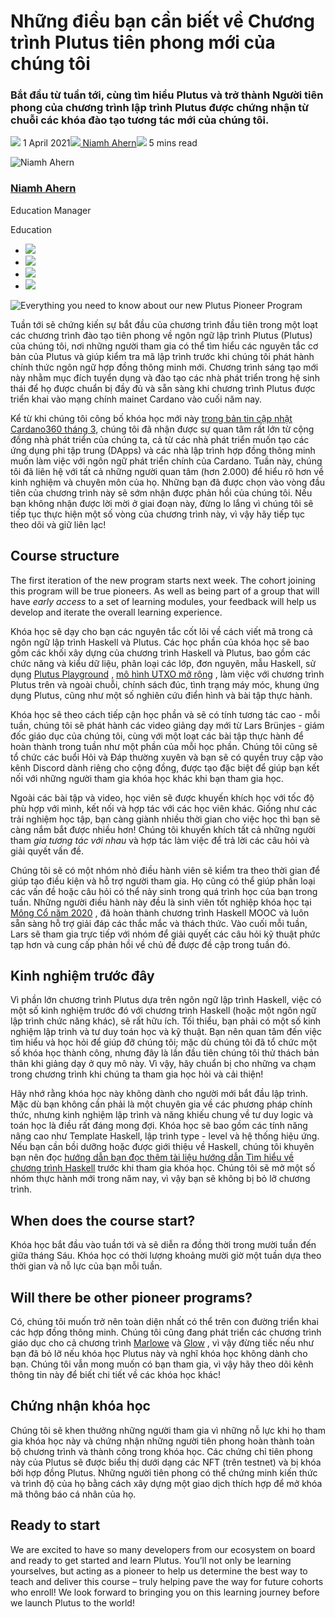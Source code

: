 # Những điều bạn cần biết về Chương trình Plutus tiên phong mới của chúng tôi

### **Bắt đầu từ tuần tới, cùng tìm hiểu Plutus và trở thành Người tiên phong của chương trình lập trình Plutus được chứng nhận từ chuỗi các khóa đào tạo tương tác mới của chúng tôi.**

![](img/2021-04-01-everything-you-need-to-know-about-our-new-plutus-pioneer-program.002.png) 1 April 2021![](img/2021-04-01-everything-you-need-to-know-about-our-new-plutus-pioneer-program.002.png)[ Niamh Ahern](tmp//en/blog/authors/niamh-ahern/page-1/)![](img/2021-04-01-everything-you-need-to-know-about-our-new-plutus-pioneer-program.003.png) 5 mins read

![Niamh Ahern](img/2021-04-01-everything-you-need-to-know-about-our-new-plutus-pioneer-program.004.png)[](tmp//en/blog/authors/niamh-ahern/page-1/)

### [**Niamh Ahern**](tmp//en/blog/authors/niamh-ahern/page-1/)

Education Manager

Education

- ![](img/2021-04-01-everything-you-need-to-know-about-our-new-plutus-pioneer-program.005.png)[](mailto:niamh.ahern@iohk.io "Email")
- ![](img/2021-04-01-everything-you-need-to-know-about-our-new-plutus-pioneer-program.006.png)[](https://www.linkedin.com/in/niamh-ahern-67849949/ "LinkedIn")
- ![](img/2021-04-01-everything-you-need-to-know-about-our-new-plutus-pioneer-program.007.png)[](https://twitter.com/nahern_iohk?lang=en "Twitter")
- ![](img/2021-04-01-everything-you-need-to-know-about-our-new-plutus-pioneer-program.008.png)[](https://github.com/nahern "GitHub")

![Everything you need to know about our new Plutus Pioneer Program](img/2021-04-01-everything-you-need-to-know-about-our-new-plutus-pioneer-program.009.jpeg)

Tuần tới sẽ chứng kiến sự bắt đầu của chương trình đầu tiên trong một loạt các chương trình đào tạo tiên phong về ngôn ngữ lập trình Plutus (Plutus) của chúng tôi, nơi những người tham gia có thể tìm hiểu các nguyên tắc cơ bản của Plutus và giúp kiểm tra mã lập trình trước khi chúng tôi phát hành chính thức ngôn ngữ hợp đồng thông minh mới. Chương trình sáng tạo mới này nhằm mục đích tuyển dụng và đào tạo các nhà phát triển trong hệ sinh thái để họ được chuẩn bị đầy đủ và sẵn sàng khi chương trình Plutus được triển khai vào mạng chính mainet Cardano vào cuối năm nay.

Kể từ khi chúng tôi công bố khóa học mới này [ trong bản tin cập nhật Cardano360 tháng 3,](https://youtu.be/ULBLgPgxtN8?t=3731) chúng tôi đã nhận được sự quan tâm rất lớn từ cộng đồng nhà phát triển của chúng ta, cả từ các nhà phát triển muốn tạo các ứng dụng phi tập trung (DApps) và các nhà lập trình hợp đồng thông minh muốn làm việc với ngôn ngữ phát triển chính của Cardano. Tuần này, chúng tôi đã liên hệ với tất cả những người quan tâm (hơn 2.000) để hiểu rõ hơn về kinh nghiệm và chuyên môn của họ. Những bạn đã được chọn vào vòng đầu tiên của chương trình này sẽ sớm nhận được phản hồi của chúng tôi. Nếu bạn không nhận được lời mời ở giai đoạn này, đừng lo lắng vì chúng tôi sẽ tiếp tục thực hiện một số vòng của chương trình này, vì vậy hãy tiếp tục theo dõi và giữ liên lạc!

## **Course structure**

The first iteration of the new program starts next week. The cohort joining this program will be true pioneers. As well as being part of a group that will have *early access* to a set of learning modules, your feedback will help us develop and iterate the overall learning experience.

Khóa học sẽ dạy cho bạn các nguyên tắc cốt lõi về cách viết mã trong cả ngôn ngữ lập trình Haskell và Plutus. Các học phần của  khóa học sẽ bao gồm các khối xây dựng của chương trình Haskell và Plutus, bao gồm các chức năng và kiểu dữ liệu, phân loại các lớp, đơn nguyên, mẫu Haskell, sử dụng [Plutus Playground](https://iohk.io/en/blog/posts/2021/01/25/introducing-the-new-plutus-playground/) , [mô hình UTXO mở rộng](https://iohk.io/en/blog/posts/2021/03/11/cardanos-extended-utxo-accounting-model/) , làm việc với chương trình Plutus trên và ngoài chuỗi, chính sách đúc, tình trạng máy móc, khung ứng dụng Plutus, cũng như một số nghiên cứu điển hình và bài tập thực hành.

Khóa học sẽ theo cách tiếp cận học phần và sẽ có tính tương tác cao - mỗi tuần, chúng tôi sẽ phát hành các video giảng dạy mới từ Lars Brünjes - giám đốc giáo dục của chúng tôi, cùng với một loạt các bài tập thực hành để hoàn thành trong tuần như một phần của mỗi học phần. Chúng tôi cũng sẽ tổ chức các buổi Hỏi và Đáp thường xuyên và bạn sẽ có quyền truy cập vào kênh Discord dành riêng cho cộng đồng, được tạo đặc biệt để giúp bạn kết nối với những người tham gia khóa học khác khi bạn tham gia học.

Ngoài các bài tập và video, học viên sẽ được khuyến khích học với tốc độ phù hợp với mình, kết nối và hợp tác với các học viên khác. Giống như các trải nghiệm học tập, bạn càng giành nhiều thời gian cho việc học thì bạn sẽ càng nắm bắt được nhiều hơn! Chúng tôi khuyến khích tất cả những người tham *gia tương tác với nhau* và hợp tác làm việc để trả lời các câu hỏi và giải quyết vấn đề.

Chúng tôi sẽ có một nhóm nhỏ điều hành viên sẽ kiểm tra theo thời gian để giúp tạo điều kiện và hỗ trợ người tham gia. Họ cũng có thể giúp phân loại các vấn đề hoặc câu hỏi có thể nảy sinh trong quá trình học của bạn trong tuần. Những người điều hành này đều là sinh viên tốt nghiệp khóa học tại [Mông Cổ năm 2020](https://iohk.io/en/blog/posts/2020/12/21/online-learning-with-haskell-the-mongolia-class-of-2020/) , đã hoàn thành chương trình Haskell MOOC và luôn sẵn sàng hỗ trợ giải đáp các thắc mắc và thách thức. Vào cuối mỗi tuần, Lars sẽ tham gia trực tiếp với nhóm để giải quyết các câu hỏi kỹ thuật phức tạp hơn và cung cấp phản hồi về chủ đề được đề cập trong tuần đó.

## **Kinh nghiệm trước đây**

Vì phần lớn chương trình Plutus dựa trên ngôn ngữ lập trình Haskell, việc có một số kinh nghiệm trước đó với chương trình Haskell (hoặc một ngôn ngữ lập trình chức năng khác), sẽ rất hữu ích. Tối thiểu, bạn phải có một số kinh nghiệm lập trình và tư duy toán học và kỹ thuật. Bạn nên quan tâm đến việc tìm hiểu và học hỏi để giúp đỡ chúng tôi; mặc dù chúng tôi đã tổ chức một số khóa học thành công, nhưng đây là lần đầu tiên chúng tôi thử thách bản thân khi giảng dạy ở quy mô này. Vì vậy, hãy chuẩn bị cho những va chạm trong chương trình khi chúng ta tham gia học hỏi và cải thiện!

Hãy nhớ rằng khóa học này không dành cho người mới bắt đầu lập trình. Mặc dù bạn không cần phải là một chuyên gia về các phương pháp chính thức, nhưng kinh nghiệm lập trình và năng khiếu chung về tư duy logic và toán học là điều rất đáng mong đợi. Khóa học sẽ bao gồm các tính năng nâng cao như Template Haskell, lập trình type - level và hệ thống hiệu ứng. Nếu bạn cần bồi dưỡng hoặc được giới thiệu về Haskell, chúng tôi khuyên bạn nên đọc [hướng dẫn bạn đọc thêm tài liệu hướng dẫn Tìm hiểu về chương trình Haskell](http://learnyouahaskell.com/) trước khi tham gia khóa học. Chúng tôi sẽ mở một số nhóm thực hành mới trong năm nay, vì vậy bạn sẽ không bị bỏ lỡ chương trình.

## **When does the course start?**

Khóa học bắt đầu vào tuần tới và sẽ diễn ra đồng thời trong mười tuần đến giữa tháng Sáu. Khóa học có thời lượng khoảng mười giờ một tuần dựa theo thời gian và nỗ lực của bạn mỗi tuần.

## **Will there be other pioneer programs?**

Có, chúng tôi muốn trở nên toàn diện nhất có thể trên con đường triển khai các hợp đồng thông minh. Chúng tôi cũng đang phát triển các chương trình giáo dục cho cả chương trình [Marlowe](https://docs.cardano.org/marlowe/learn-about-marlowe) và [Glow](https://developers.cardano.org/en/programming-languages/glow/overview/) , vì vậy đừng tiếc nếu như bạn đã bỏ lỡ nếu khóa học Plutus này và nghĩ khóa học không dành cho bạn. Chúng tôi vẫn mong muốn có bạn tham gia, vì vậy hãy theo dõi kênh thông tin này để biết chi tiết về các khóa học khác!

## **Chứng nhận khóa học**

Chúng tôi sẽ khen thưởng những người tham gia vì những nỗ lực khi họ tham gia khóa học này và chứng nhận những người tiên phong hoàn thành toàn bộ chương trình và thành công trong khóa học. Các chứng chỉ tiên phong này của Plutus sẽ được biểu thị dưới dạng các NFT (trên testnet) và bị khóa bởi hợp đồng Plutus. Những người tiên phong có thể chứng minh kiến thức và trình độ của họ bằng cách xây dựng một giao dịch thích hợp để mở khóa mã thông báo cá nhân của họ.

## **Ready to start**

We are excited to have so many developers from our ecosystem on board and ready to get started and learn Plutus. You’ll not only be learning yourselves, but acting as a pioneer to help us determine the best way to teach and deliver this course – truly helping pave the way for future cohorts who enroll! We look forward to bringing you on this learning journey before we launch Plutus to the world!

